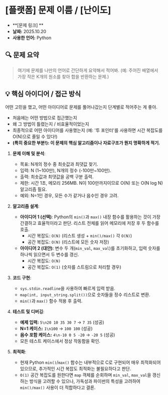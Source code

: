 # [플랫폼] 문제 이름 / [난이도]

- **[문제 링크] **
- **날짜:** 2025.10.20
- **사용한 언어:** Python

## 🔍 문제 요약

> 여기에 문제를 나만의 언어로 간단하게 요약해서 적어봐.
(예: 주어진 배열에서 가장 작은 K개의 원소를 찾아 합을 반환하는 문제.)
> 

## 💡 핵심 아이디어 / 접근 방식

어떤 고민을 했고, 어떤 아이디어로 문제를 풀어나갔는지 단계별로 적어주는 게 좋아.

- 처음에는 어떤 방법으로 접근했는지
- 왜 그 방법이 틀렸는지 / 비효율적이었는지
- 최종적으로 어떤 아이디어를 사용했는지 (예: '투 포인터'를 사용하면 시간 복잡도를 O(N)으로 줄일 수 있다!)
- **(특히 중요한 부분!): 이 문제의 핵심 알고리즘이나 자료구조가 뭔지 명확하게 적기.**


1.  **문제 이해 및 분석**:
    *   목표: N개의 정수 중 최솟값과 최댓값 찾기.
    *   입력: N (1~100만), N개의 정수 (-100만~100만).
    *   출력: 최솟값과 최댓값을 공백 구분 출력.
    *   제한: 시간 1초, 메모리 256MB. N이 100만까지이므로 O(N) 또는 O(N log N) 알고리즘 필요.
    *   예외: N=1인 경우, 모든 수가 같거나 음수인 경우 고려.

2.  **알고리즘 설계**:
    *   **아이디어 1 (선택)**: Python의 `min()`과 `max()` 내장 함수를 활용하는 것이 가장 간결하고 효율적이라고 판단. 리스트 전체를 읽어 메모리에 저장 후 두 함수를 호출.
        *   시간 복잡도: `O(N)` (리스트 생성 + `min()/max()` 각 `O(N)`)
        *   공간 복잡도: `O(N)` (리스트에 모든 숫자 저장)
    *   **아이디어 2 (대안)**: 변수 두 개(`min_val`, `max_val`)를 초기화하고, 입력 숫자를 하나씩 읽으면서 두 변수를 갱신.
        *   시간 복잡도: `O(N)`
        *   공간 복잡도: `O(1)` (숫자를 스트림으로 처리할 경우)

3.  **코드 구현**:
    *   `sys.stdin.readline`을 사용하여 빠르게 입력 받음.
    *   `map(int, input_string.split())`으로 숫자들을 정수 리스트로 변환.
    *   `min()`과 `max()` 함수 적용 후 출력.

4.  **테스트 및 디버깅**:
    *   **예제 입력:** `5\n20 10 35 30 7` -> `7 35` (성공)
    *   **N=1 케이스:** `1\n100` -> `100 100` (성공)
    *   **음수 포함 케이스:** `4\n-10 0 5 -20` -> `-20 5` (성공)
    *   모든 테스트 케이스에서 정상 작동함을 확인.

5.  **최적화**:
    *   현재 Python `min()`/`max()` 함수는 내부적으로 C로 구현되어 매우 최적화되어 있으므로, 추가적인 시간 복잡도 최적화는 불필요하다고 판단.
    *   `O(1)` 공간 복잡도를 원한다면 `map` 객체를 순회하며 `min_val`, `max_val`을 갱신하는 방식을 고려할 수 있으나, 가독성과 파이썬의 특성을 고려하여 `min()/max()` 사용이 더 적합하다고 결론.
